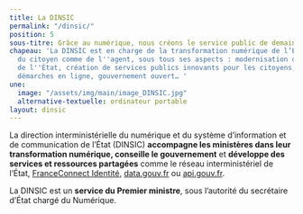 ```yaml
---
title: La DINSIC
permalink: "/dinsic/"
position: 5
sous-titre: Grâce au numérique, nous créons le service public de demain
chapeau: 'La DINSIC est en charge de la transformation numérique de l’État au bénéfice
  du citoyen comme de l''agent, sous tous ses aspects : modernisation du système d''information
  de l''État, création de services publics innovants pour les citoyens, qualité des
  démarches en ligne, gouvernement ouvert… '
une:
  image: "/assets/img/main/image_DINSIC.jpg"
  alternative-textuelle: ordinateur portable
layout: dinsic
---
```


La direction interministérielle du numérique et du système d’information et de communication de l’État (DINSIC) **accompagne les ministères dans leur transformation numérique, conseille le gouvernement** et **développe des services et ressources partagées** comme le réseau interministériel de l’État, [FranceConnect Identité](https://franceconnect.gouv.fr), [data.gouv.fr](https://www.data.gouv.fr) ou [api.gouv.fr](https://www.api.gouv.fr).

La DINSIC est un **service du Premier ministre**, sous l’autorité du secrétaire d’État chargé du Numérique.
